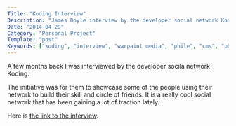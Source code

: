 ```yaml
---
Title: "Koding Interview"
Description: "James Doyle interview by the developer social network Koding"
Date: "2014-04-29"
Category: "Personal Project"
Template: "post"
Keywords: ["koding", "interview", "warpaint media", "phile", "cms", "php", "javascript", "github", "james2doyle"]
---
```


A few months back I was interviewed by the developer socila network Koding.

The initiative was for them to showcase some of the people using their network to build their skill and circle of friends. It is a really cool social network that has been gaining a lot of traction lately.

Here is [the link to the interview](http://stories.koding.com/story/james-doyle/).
